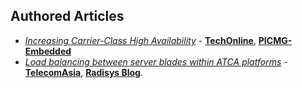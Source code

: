 Authored Articles
-----------------
- *[Increasing Carrier-Class High Availability](http://www.radisys.com/2010/allot-communications-selects-continuous-computing-to-deliver-better-traffic-management-for-network-operators/)* - **[TechOnline](http://www.techonline.com/electrical-engineers/education-training/tech-papers/4137371/Increasing-Carrier-Class-Network-High-Availability)**, **[PICMG-Embedded](http://picmg.mil-embedded.com/white-papers/white-carrier-class-high-availability/)**
- *[Load balancing between server blades within ATCA platforms](http://picmg.opensystemsmedia.com/articles/atca-load-balancing-40-gbps/)* - **[TelecomAsia](https://www.telecomasia.net/content/load-balancing-between-server-blades-within-atca-platforms)**, **[Radisys Blog](http://www.radisys.com/2012/load-balancing-in-atca-platforms/)**.

